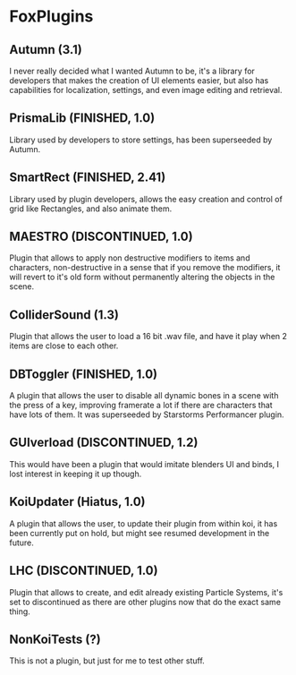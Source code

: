 # FoxPlugins

## Autumn (3.1)
I never really decided what I wanted Autumn to be, it's a library for developers that makes the creation of UI elements easier, but also has capabilities for localization, settings, and even image editing and retrieval.

## PrismaLib (FINISHED, 1.0)
Library used by developers to store settings, has been superseeded by Autumn.

## SmartRect (FINISHED, 2.41)
Library used by plugin developers, allows the easy creation and control of grid like Rectangles, and also animate them.

## MAESTRO (DISCONTINUED, 1.0)
Plugin that allows to apply non destructive modifiers to items and characters, non-destructive in a sense that if you remove the modifiers, it will revert to it's old form without permanently altering the objects in the scene.

## ColliderSound (1.3)
Plugin that allows the user to load a 16 bit .wav file, and have it play when 2 items are close to each other.

## DBToggler (FINISHED, 1.0)
A plugin that allows the user to disable all dynamic bones in a scene with the press of a key, improving framerate a lot if there are characters that have lots of them.
It was superseeded by Starstorms Performancer plugin.

## GUIverload (DISCONTINUED, 1.2)
This would have been a plugin that would imitate blenders UI and binds, I lost interest in keeping it up though.

## KoiUpdater (Hiatus, 1.0)
A plugin that allows the user, to update their plugin from within koi, it has been currently put on hold, but might see resumed development in the future.

## LHC (DISCONTINUED, 1.0)
Plugin that allows to create, and edit already existing Particle Systems, it's set to discontinued as there are other plugins now that do the exact same thing.

## NonKoiTests (?)
This is not a plugin, but just for me to test other stuff.
